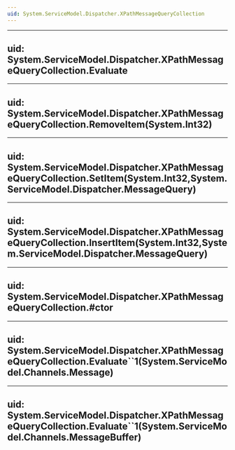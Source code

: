 ```yaml
---
uid: System.ServiceModel.Dispatcher.XPathMessageQueryCollection
---
```


---
uid: System.ServiceModel.Dispatcher.XPathMessageQueryCollection.Evaluate
---

---
uid: System.ServiceModel.Dispatcher.XPathMessageQueryCollection.RemoveItem(System.Int32)
---

---
uid: System.ServiceModel.Dispatcher.XPathMessageQueryCollection.SetItem(System.Int32,System.ServiceModel.Dispatcher.MessageQuery)
---

---
uid: System.ServiceModel.Dispatcher.XPathMessageQueryCollection.InsertItem(System.Int32,System.ServiceModel.Dispatcher.MessageQuery)
---

---
uid: System.ServiceModel.Dispatcher.XPathMessageQueryCollection.#ctor
---

---
uid: System.ServiceModel.Dispatcher.XPathMessageQueryCollection.Evaluate``1(System.ServiceModel.Channels.Message)
---

---
uid: System.ServiceModel.Dispatcher.XPathMessageQueryCollection.Evaluate``1(System.ServiceModel.Channels.MessageBuffer)
---

